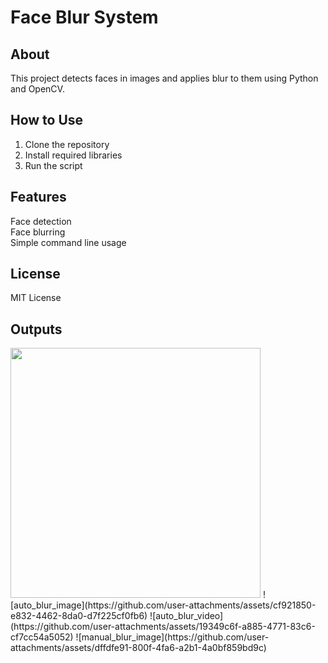 # Face Blur System
## About
   This project detects faces in images and applies blur to them using Python and OpenCV.
   
## How to Use
1. Clone the repository  
2. Install required libraries  
3. Run the script  

## Features
 Face detection  
 Face blurring  
 Simple command line usage  

## License
MIT License

## Outputs
<img src="![auto_blur_image](https://github.com/user-attachments/assets/cf921850-e832-4462-8da0-d7f225cf0fb6)" width="400"/>
![auto_blur_image](https://github.com/user-attachments/assets/cf921850-e832-4462-8da0-d7f225cf0fb6)   
![auto_blur_video](https://github.com/user-attachments/assets/19349c6f-a885-4771-83c6-cf7cc54a5052)    
![manual_blur_image](https://github.com/user-attachments/assets/dffdfe91-800f-4fa6-a2b1-4a0bf859bd9c)  








